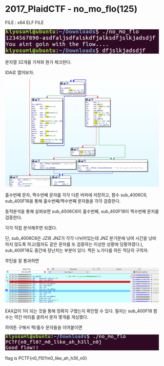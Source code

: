 # 2017_PlaidCTF - no_mo_flo(125)

FILE : x64 ELF FILE

![](./image/1.png)

문자열 32개를 가져와 뭔가 체크한다.

IDA로 열어보자.

![](./image/2.png)

홀수번째 문자, 짝수번째 문자를 각각 다른 버퍼에 저장하고, 함수 sub_4006C6, sub_400F18을 통해 홀수번째/짝수번째 문자들을 각각 검증한다.



동적분석을 통해 살펴보면 sub_4006C6이 홀수번째, sub_400F18이 짝수번째 문자를 검증한다.



각각 직접 분석해주면 되겠다.

단, sub_4006C6은 JZ와 JNZ가 각각 나뉘어있는데 JNZ 분기문에 낚여 시간을 낭비하지 않도록 하고(필자도 같은 문자를 또 검증하는 이상한 상황에 당황하였다.), sub_400F18도 중간에 장난치는 부분이 있다. 찍든 노가다를 하든 적당히 구하자.



루틴을 잘 통과하면

![](./image/3.png)

EAX값이 1이 되는 것을 통해 정확히 구했는지 확인할 수 있다. 필자는 sub_400F18 함수는 약간 머리를 굴려서 문자 몇개를 게싱했다.



하여튼 구해서 짝/홀수 문자들을 이어붙이면

![](./image/4.png)

flag is PCTF{n0_f10?m0_like_ah_h3ll_n0}

